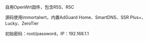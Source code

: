 自用OpenWrt固件，包含R5S、R5C

源码使用immortalwrt，内置AdGuard Home、SmartDNS、SSR Plus+、Lucky、ZeroTier

初始密码：root/password，IP：192.168.1.1
